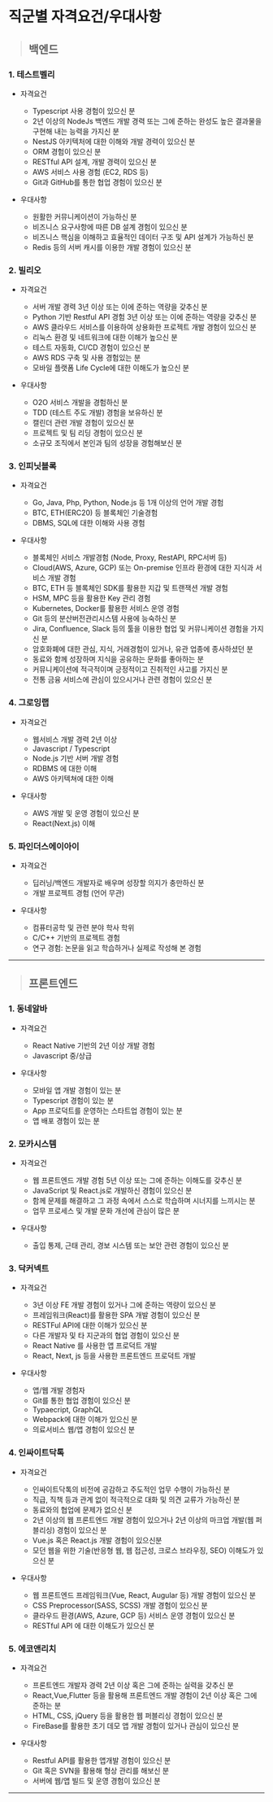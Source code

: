 # 직군별 자격요건/우대사항

> ## 백엔드
### 1. 테스트벨리 
- 자격요건 
  - Typescript 사용 경험이 있으신 분
  - 2년 이상의 NodeJs 백엔드 개발 경력 또는 그에 준하는 완성도 높은 결과물을 구현해 내는 능력을 가지신 분
  - NestJS 아키텍처에 대한 이해와 개발 경력이 있으신 분
  - ORM 경험이 있으신 분
  - RESTful API 설계, 개발 경력이 있으신 분
  - AWS 서비스 사용 경험 (EC2, RDS 등)
  - Git과 GitHub를 통한 협업 경험이 있으신 분

- 우대사항
  - 원활한 커뮤니케이션이 가능하신 분
  - 비즈니스 요구사항에 따른 DB 설계 경험이 있으신 분
  - 비즈니스 핵심을 이해하고 효율적인 데이터 구조 및 API 설계가 가능하신 분
  - Redis 등의 서버 캐시를 이용한 개발 경험이 있으신 분

### 2. 빌리오
- 자격요건
  - 서버 개발 경력 3년 이상 또는 이에 준하는 역량을 갖추신 분
  -  Python 기반 Restful API 경험 3년 이상 또는 이에 준하는 역량을 갖추신 분
  - AWS 클라우드 서비스를 이용하여 상용화한 프로젝트 개발 경험이 있으신 분
  - 리눅스 환경 및 네트워크에 대한 이해가 높으신 분
  - 테스트 자동화, CI/CD 경험이 있으신 분
  - AWS RDS 구축 및 사용 경험있는 분
  - 모바일 플랫폼 Life Cycle에 대한 이해도가 높으신 분

- 우대사항
  - O2O 서비스 개발을 경험하신 분
  - TDD (테스트 주도 개발) 경험을 보유하신 분
  - 캘린더 관련 개발 경험이 있으신 분
  - 프로젝트 및 팀 리딩 경험이 있으신 분
  - 소규모 조직에서 본인과 팀의 성장을 경험해보신 분

### 3. 인피닛블록
- 자격요건
  - Go, Java, Php, Python, Node.js 등 1개 이상의 언어 개발 경험
  - BTC, ETH(ERC20) 등 블록체인 기술경험
  - DBMS, SQL에 대한 이해와 사용 경험

- 우대사항
  - 블록체인 서비스 개발경험 (Node, Proxy, RestAPI, RPC서버 등)
  - Cloud(AWS, Azure, GCP) 또는 On-premise 인프라 환경에 대한 지식과 서비스 개발 경험
  - BTC, ETH 등 블록체인 SDK를 활용한 지갑 및 트랜잭션 개발 경험
  - HSM, MPC 등을 활용한 Key 관리 경험
  - Kubernetes, Docker를 활용한 서비스 운영 경험
  - Git 등의 분산버전관리시스템 사용에 능숙하신 분
  - Jira, Confluence, Slack 등의 툴을 이용한 협업 및 커뮤니케이션 경험을 가지신 분
  - 암호화폐에 대한 관심, 지식, 거래경험이 있거나, 유관 업종에 종사하셨던 분
  - 동료와 함께 성장하며 지식을 공유하는 문화를 좋아하는 분
  - 커뮤니케이션에 적극적이며 긍정적이고 진취적인 사고를 가지신 분
  - 전통 금융 서비스에 관심이 있으시거나 관련 경험이 있으신 분

### 4. 그로잉랩
- 자격요건
  - 웹서비스 개발 경력 2년 이상
  - Javascript / Typescript
  - Node.js 기반 서버 개발 경험
  - RDBMS 에 대한 이해
  - AWS 아키텍쳐에 대한 이해

- 우대사항
  - AWS 개발 및 운영 경험이 있으신 분
  - React(Next.js) 이해

### 5. 파인더스에이아이
- 자격요건
  - 딥러닝/백엔드 개발자로 배우며 성장할 의지가 충만하신 분
  - 개발 프로젝트 경험 (언어 무관)

- 우대사항
  - 컴퓨터공학 및 관련 분야 학사 학위
  - C/C++ 기반의 프로젝트 경험
  - 연구 경험: 논문을 읽고 학습하거나 실제로 작성해 본 경험

---

> ## 프론트엔드
### 1. 동네알바
- 자격요건
  - React Native 기반의 2년 이상 개발 경험
  - Javascript 중/상급

- 우대사항
  - 모바일 앱 개발 경험이 있는 분
  - Typescript 경험이 있는 분
  - App 프로덕트를 운영하는 스타트업 경험이 있는 분
  - 앱 배포 경험이 있는 분

### 2. 모카시스템
- 자격요건
  - 웹 프론트엔드 개발 경험 5년 이상 또는 그에 준하는 이해도를 갖추신 분
  - JavaScript 및 React.js로 개발하신 경험이 있으신 분
  - 함께 문제를 해결하고 그 과정 속에서 스스로 학습하며 시너지를 느끼시는 분
  - 업무 프로세스 및 개발 문화 개선에 관심이 많은 분

- 우대사항
  - 출입 통제, 근태 관리, 경보 시스템 또는 보안 관련 경험이 있으신 분

### 3. 닥커넥트
- 자격요건
  - 3년 이상 FE 개발 경험이 있거나 그에 준하는 역량이 있으신 분
  - 프레임워크(React)를 활용한 SPA 개발 경험이 있으신 분
  - RESTFul API에 대한 이해가 있으신 분
  - 다른 개발자 및 타 지군과의 협업 경험이 있으신 분
  - React Native 를 사용한 앱 프로덕트 개발
  - React, Next, js 등을 사용한 프론트엔드 프로덕트 개발

- 우대사항
  - 앱/웹 개발 경험자
  - Git를 통한 협업 경험이 있으신 분
  - Typaecript, GraphQL
  - Webpack에 대한 이해가 있으신 분
  - 의료서비스 웹/앱 경험이 있으신 분

### 4. 인싸이트닥톡
- 자격요건
  - 인싸이트닥톡의 비전에 공감하고 주도적인 업무 수행이 가능하신 분
  - 직급, 직책 등과 관계 없이 적극적으로 대화 및 의견 교류가 가능하신 분
  - 동료와의 협업에 문제가 없으신 분
  - 2년 이상의 웹 프론트엔드 개발 경험이 있으거나 2년 이상의 마크업 개발(웹 퍼블리싱) 경험이 있으신 분
  - Vue.js 혹은 React.js 개발 경험이 있으신분
  - 모던 웹을 위한 기술(반응형 웹, 웹 접근성, 크로스 브라우징, SEO) 이해도가 있으신 분

- 우대사항
  - 웹 프론트엔드 프레임워크(Vue, React, Augular 등) 개발 경험이 있으신 분
  - CSS Preprocessor(SASS, SCSS) 개발 경험이 있으신 분
  - 클라우드 환경(AWS, Azure, GCP 등) 서비스 운영 경험이 있으신 분
  - RESTful API 에 대한 이해도가 있으신 분

### 5. 에코앤리치
- 자격요건
  - 프론트엔드 개발자 경력 2년 이상 혹은 그에 준하는 실력을 갖추신 분
  - React,Vue,Flutter 등을 활용해 프론트엔드 개발 경험이 2년 이상 혹은 그에 준하는 분
  - HTML, CSS, jQuery 등을 활용한 웹 퍼블리싱 경험이 있으신 분
  - FireBase를 활용한 초기 데모 앱 개발 경험이 있거나 관심이 있으신 분

- 우대사항
  - Restful API를 활용한 앱개발 경험이 있으신 분
  - Git 혹은 SVN을 활용해 형상 관리를 해보신 분
  - 서버에 웹/앱 빌드 및 운영 경험이 있으신 분
---

